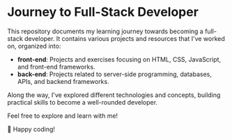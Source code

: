 # Journey to Full-Stack Developer

This repository documents my learning journey towards becoming a full-stack developer. It contains various projects and resources that I've worked on, organized into:

- **front-end**: Projects and exercises focusing on HTML, CSS, JavaScript, and front-end frameworks.
- **back-end**: Projects related to server-side programming, databases, APIs, and backend frameworks.

Along the way, I've explored different technologies and concepts, building practical skills to become a well-rounded developer.

Feel free to explore and learn with me!

🚀 Happy coding!